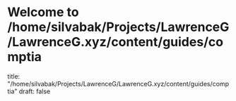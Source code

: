 # Welcome to /home/silvabak/Projects/LawrenceG/LawrenceG.xyz/content/guides/comptia
title: "/home/silvabak/Projects/LawrenceG/LawrenceG.xyz/content/guides/comptia"
draft: false
